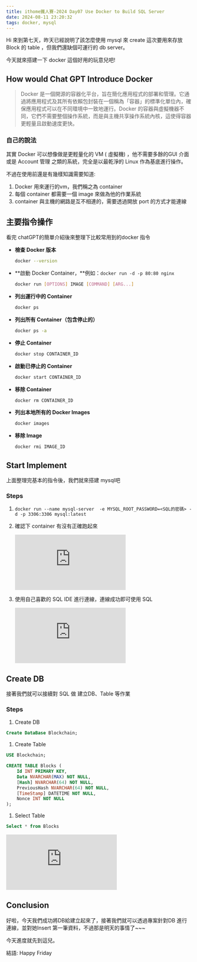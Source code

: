 ```yaml
---
title: ithome鐵人賽-2024 Day07 Use Docker to Build SQL Server
date: 2024-08-11 23:20:32
tags: docker, mysql
---
```

Hi 來到第七天，昨天已經說明了該怎麼使用 mysql 來 create 這次要用來存放 Block 的 table ，但我們還缺個可運行的 db  server。

今天就來搭建一下 docker 這個好用的玩意兒吧!

## How would Chat GPT Introduce Docker

> Docker 是一個開源的容器化平台，旨在簡化應用程式的部署和管理。它通過將應用程式及其所有依賴包封裝在一個稱為「容器」的標準化單位內，確保應用程式可以在不同環境中一致地運行。Docker 的容器與虛擬機器不同，它們不需要整個操作系統，而是與主機共享操作系統內核，這使得容器更輕量且啟動速度更快。
>

### 自己的說法

其實 Docker 可以想像做是更輕量化的 VM ( 虛擬機) ，他不需要多餘的GUI 介面或是 Account 管理 之類的系統，完全是以最乾淨的 Linux 作為基底進行操作。

不過在使用前還是有幾樣知識需要知道:

1. Docker 用來運行的vm，我們稱之為 container
2. 每個 container 都需要一個 image 來做為他的作業系統
3. container 與主機的網路是互不相連的，需要透過開放 port 的方式才能連線

## 主要指令操作

看完 chatGPT的簡單介紹後來整理下比較常用到的docker 指令

- **檢查 Docker 版本**

    ```bash
    docker --version
    ```

- **啟動 Docker Container，**例如：`docker run -d -p 80:80 nginx`

    ```bash
    docker run [OPTIONS] IMAGE [COMMAND] [ARG...]
    ```

- **列出運行中的 Container**

    ```bash
    docker ps
    ```

- **列出所有 Container（包含停止的）**

    ```bash
    docker ps -a
    ```

- **停止 Container**

    ```bash
    docker stop CONTAINER_ID
    ```

- **啟動已停止的 Container**

    ```bash
    docker start CONTAINER_ID
    ```

- **移除 Container**

    ```bash
    docker rm CONTAINER_ID
    ```

- **列出本地所有的 Docker Images**

    ```bash
    docker images
    ```

- **移除 Image**

    ```bash
    docker rmi IMAGE_ID
    ```


## Start Implement

上面整理完基本的指令後，我們就來搭建 mysql吧

### Steps

1.  `docker run --name mysql-server  -e MYSQL_ROOT_PASSWORD=<SQL的密碼> -d -p 3306:3306 mysql:latest`
2. 確認下 container 有沒有正確跑起來

   ![Untitled](https://fv5-3.failiem.lv/thumb_show.php?i=vcknhvg7be&view&v=1&PHPSESSID=d08b7b651ea33577e24662cbf6ba4ff75b6d810f)

3.  使用自己喜歡的 SQL IDE 進行連線，連線成功即可使用 SQL

    ![Untitled](https://fv5-3.failiem.lv/thumb_show.php?i=9kvtvwd5nv&view&v=1&PHPSESSID=d08b7b651ea33577e24662cbf6ba4ff75b6d810f)


## Create DB

接著我們就可以接續對 SQL 做 建立DB、Table 等作業

### Steps

1. Create DB

```sql
Create DataBase Blockchain;
```

1. Create Table

```sql
USE Blockchain;

CREATE TABLE Blocks (
    Id INT PRIMARY KEY,
    Data NVARCHAR(MAX) NOT NULL,
    [Hash] NVARCHAR(64) NOT NULL,
    PreviousHash NVARCHAR(64) NOT NULL,
    [TimeStamp] DATETIME NOT NULL,
    Nonce INT NOT NULL
);
```

1. Select Table

```sql
Select * from Blocks
```

![Untitled](https://fv5-3.failiem.lv/thumb_show.php?i=k67865kv9p&view&v=1&PHPSESSID=d08b7b651ea33577e24662cbf6ba4ff75b6d810f)

## Conclusion

好啦，今天我們成功將DB給建立起來了，接著我們就可以透過專案針對DB 進行連線，並對她Insert 第一筆資料，不過那是明天的事情了~~~

今天進度就先到這兒。

結語: Happy Friday
